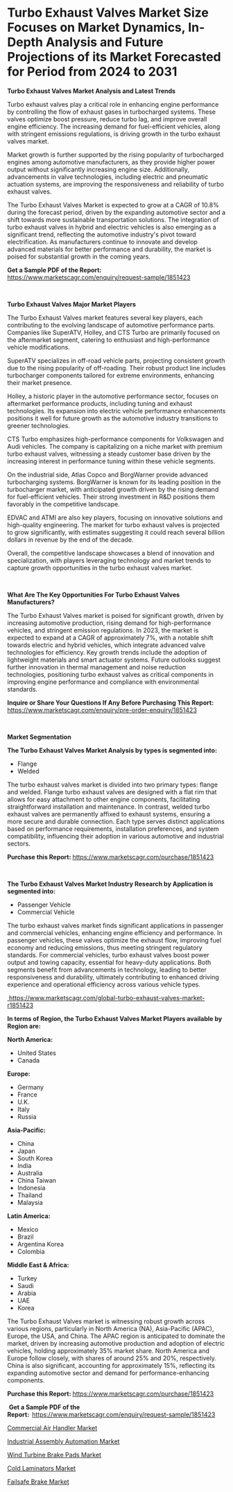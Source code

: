 <p><h1>Turbo Exhaust Valves Market Size Focuses on Market Dynamics, In-Depth Analysis and Future Projections of its Market Forecasted for Period from 2024 to 2031</h1></p><p><strong>Turbo Exhaust Valves Market Analysis and Latest Trends</strong></p>
<p><p>Turbo exhaust valves play a critical role in enhancing engine performance by controlling the flow of exhaust gases in turbocharged systems. These valves optimize boost pressure, reduce turbo lag, and improve overall engine efficiency. The increasing demand for fuel-efficient vehicles, along with stringent emissions regulations, is driving growth in the turbo exhaust valves market.</p><p>Market growth is further supported by the rising popularity of turbocharged engines among automotive manufacturers, as they provide higher power output without significantly increasing engine size. Additionally, advancements in valve technologies, including electric and pneumatic actuation systems, are improving the responsiveness and reliability of turbo exhaust valves.</p><p>The Turbo Exhaust Valves Market is expected to grow at a CAGR of 10.8% during the forecast period, driven by the expanding automotive sector and a shift towards more sustainable transportation solutions. The integration of turbo exhaust valves in hybrid and electric vehicles is also emerging as a significant trend, reflecting the automotive industry's pivot toward electrification. As manufacturers continue to innovate and develop advanced materials for better performance and durability, the market is poised for substantial growth in the coming years.</p></p>
<p><strong>Get a Sample PDF of the Report:&nbsp;</strong> <a href="https://www.marketscagr.com/enquiry/request-sample/1851423?utm_campaign=1740&utm_medium=2&utm_source=Github&utm_content=ia&utm_term=19102024&utm_id=turbo-exhaust-valves">https://www.marketscagr.com/enquiry/request-sample/1851423</a></p>
<p>&nbsp;</p>
<p><strong>Turbo Exhaust Valves Major Market Players</strong></p>
<p><p>The Turbo Exhaust Valves market features several key players, each contributing to the evolving landscape of automotive performance parts. Companies like SuperATV, Holley, and CTS Turbo are primarily focused on the aftermarket segment, catering to enthusiast and high-performance vehicle modifications.</p><p>SuperATV specializes in off-road vehicle parts, projecting consistent growth due to the rising popularity of off-roading. Their robust product line includes turbocharger components tailored for extreme environments, enhancing their market presence.</p><p>Holley, a historic player in the automotive performance sector, focuses on aftermarket performance products, including tuning and exhaust technologies. Its expansion into electric vehicle performance enhancements positions it well for future growth as the automotive industry transitions to greener technologies.</p><p>CTS Turbo emphasizes high-performance components for Volkswagen and Audi vehicles. The company is capitalizing on a niche market with premium turbo exhaust valves, witnessing a steady customer base driven by the increasing interest in performance tuning within these vehicle segments.</p><p>On the industrial side, Atlas Copco and BorgWarner provide advanced turbocharging systems. BorgWarner is known for its leading position in the turbocharger market, with anticipated growth driven by the rising demand for fuel-efficient vehicles. Their strong investment in R&D positions them favorably in the competitive landscape.</p><p>EDVAC and ATMI are also key players, focusing on innovative solutions and high-quality engineering. The market for turbo exhaust valves is projected to grow significantly, with estimates suggesting it could reach several billion dollars in revenue by the end of the decade.</p><p>Overall, the competitive landscape showcases a blend of innovation and specialization, with players leveraging technology and market trends to capture growth opportunities in the turbo exhaust valves market.</p></p>
<p>&nbsp;</p>
<p><strong>What Are The Key Opportunities For Turbo Exhaust Valves Manufacturers?</strong></p>
<p><p>The Turbo Exhaust Valves market is poised for significant growth, driven by increasing automotive production, rising demand for high-performance vehicles, and stringent emission regulations. In 2023, the market is expected to expand at a CAGR of approximately 7%, with a notable shift towards electric and hybrid vehicles, which integrate advanced valve technologies for efficiency. Key growth trends include the adoption of lightweight materials and smart actuator systems. Future outlooks suggest further innovation in thermal management and noise reduction technologies, positioning turbo exhaust valves as critical components in improving engine performance and compliance with environmental standards.</p></p>
<p><strong>Inquire or Share Your Questions If Any Before Purchasing This Report:</strong> <a href="https://www.marketscagr.com/enquiry/pre-order-enquiry/1851423?utm_campaign=1740&utm_medium=2&utm_source=Github&utm_content=ia&utm_term=19102024&utm_id=turbo-exhaust-valves">https://www.marketscagr.com/enquiry/pre-order-enquiry/1851423</a></p>
<p>&nbsp;</p>
<p><strong>Market Segmentation</strong></p>
<p><strong>The Turbo Exhaust Valves Market Analysis by types is segmented into:</strong></p>
<p><ul><li>Flange</li><li>Welded</li></ul></p>
<p><p>The turbo exhaust valves market is divided into two primary types: flange and welded. Flange turbo exhaust valves are designed with a flat rim that allows for easy attachment to other engine components, facilitating straightforward installation and maintenance. In contrast, welded turbo exhaust valves are permanently affixed to exhaust systems, ensuring a more secure and durable connection. Each type serves distinct applications based on performance requirements, installation preferences, and system compatibility, influencing their adoption in various automotive and industrial sectors.</p></p>
<p><strong>Purchase this Report:&nbsp;</strong><a href="https://www.marketscagr.com/purchase/1851423?utm_campaign=1740&utm_medium=2&utm_source=Github&utm_content=ia&utm_term=19102024&utm_id=turbo-exhaust-valves">https://www.marketscagr.com/purchase/1851423</a></p>
<p>&nbsp;</p>
<p><strong>The Turbo Exhaust Valves Market Industry Research by Application is segmented into:</strong></p>
<p><ul><li>Passenger Vehicle</li><li>Commercial Vehicle</li></ul></p>
<p><p>The turbo exhaust valves market finds significant applications in passenger and commercial vehicles, enhancing engine efficiency and performance. In passenger vehicles, these valves optimize the exhaust flow, improving fuel economy and reducing emissions, thus meeting stringent regulatory standards. For commercial vehicles, turbo exhaust valves boost power output and towing capacity, essential for heavy-duty applications. Both segments benefit from advancements in technology, leading to better responsiveness and durability, ultimately contributing to enhanced driving experience and operational efficiency across various vehicle types.</p></p>
<p><a href="https://www.marketscagr.com/global-turbo-exhaust-valves-market-r1851423?utm_campaign=1740&utm_medium=2&utm_source=Github&utm_content=ia&utm_term=19102024&utm_id=turbo-exhaust-valves">&nbsp;https://www.marketscagr.com/global-turbo-exhaust-valves-market-r1851423</a></p>
<p><strong>In terms of Region, the Turbo Exhaust Valves Market Players available by Region are:</strong></p>
<p>
    <p> <strong> North America: </strong>
        <ul>
            <li>United States</li>
            <li>Canada</li>
        </ul>
        </p> 
    <p> <strong> Europe: </strong>
        <ul>
            <li>Germany</li>
            <li>France</li>
            <li>U.K.</li>
            <li>Italy</li>
            <li>Russia</li>
        </ul>
        </p> 
    <p> <strong> Asia-Pacific: </strong>
        <ul>
            <li>China</li>
            <li>Japan</li>
            <li>South Korea</li>
            <li>India</li>
            <li>Australia</li>
            <li>China Taiwan</li>
            <li>Indonesia</li>
            <li>Thailand</li>
            <li>Malaysia</li>
        </ul>
        </p> 
    <p> <strong> Latin America: </strong>
        <ul>
            <li>Mexico</li>
            <li>Brazil</li>
            <li>Argentina Korea</li>
            <li>Colombia</li>
        </ul>
        </p> 
    <p> <strong> Middle East & Africa: </strong>
        <ul>
            <li>Turkey</li>
            <li>Saudi</li>
            <li>Arabia</li>
            <li>UAE</li>
            <li>Korea</li>
        </ul>
    </p>
    </p>
<p><p>The Turbo Exhaust Valves market is witnessing robust growth across various regions, particularly in North America (NA), Asia-Pacific (APAC), Europe, the USA, and China. The APAC region is anticipated to dominate the market, driven by increasing automotive production and adoption of electric vehicles, holding approximately 35% market share. North America and Europe follow closely, with shares of around 25% and 20%, respectively. China is also significant, accounting for approximately 15%, reflecting its expanding automotive sector and demand for performance-enhancing components.</p></p>
<p><strong>Purchase this Report: </strong><a href="https://www.marketscagr.com/purchase/1851423?utm_campaign=1740&utm_medium=2&utm_source=Github&utm_content=ia&utm_term=19102024&utm_id=turbo-exhaust-valves">https://www.marketscagr.com/purchase/1851423</a></p>
<p>&nbsp;<strong>Get a Sample PDF of the Report:&nbsp;&nbsp;</strong><a href="https://www.marketscagr.com/enquiry/request-sample/1851423?utm_campaign=1740&utm_medium=2&utm_source=Github&utm_content=ia&utm_term=19102024&utm_id=turbo-exhaust-valves">https://www.marketscagr.com/enquiry/request-sample/1851423</a></p>
<p><strong></strong></p>
<p><p><a href="https://www.linkedin.com/pulse/commercial-air-handler-market-size-growth-industry-analysis-u4fpf?utm_campaign=1740&utm_medium=2&utm_source=Github&utm_content=ia&utm_term=19102024&utm_id=turbo-exhaust-valves">Commercial Air Handler Market</a></p><p><a href="https://www.linkedin.com/pulse/global-industrial-assembly-automation-market-analysis-key-trends-0vdhf?utm_campaign=1740&utm_medium=2&utm_source=Github&utm_content=ia&utm_term=19102024&utm_id=turbo-exhaust-valves">Industrial Assembly Automation Market</a></p><p><a href="https://www.linkedin.com/pulse/wind-turbine-brake-pads-spectrum-usage-patterns-sector-evolution-dkaff?utm_campaign=1740&utm_medium=2&utm_source=Github&utm_content=ia&utm_term=19102024&utm_id=turbo-exhaust-valves">Wind Turbine Brake Pads Market</a></p><p><a href="https://www.linkedin.com/pulse/competitive-intelligence-cold-laminators-market-key-players-jyjaf?utm_campaign=1740&utm_medium=2&utm_source=Github&utm_content=ia&utm_term=19102024&utm_id=turbo-exhaust-valves">Cold Laminators Market</a></p><p><a href="https://www.linkedin.com/pulse/global-failsafe-brake-market-trends-innovations-forward-looking-0kqkf?utm_campaign=1740&utm_medium=2&utm_source=Github&utm_content=ia&utm_term=19102024&utm_id=turbo-exhaust-valves">Failsafe Brake Market</a></p></p>